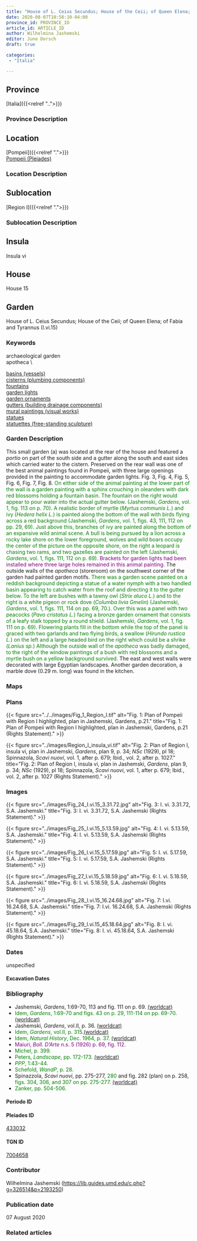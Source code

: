 ```yaml
---
title: "House of L. Ceius Secundus; House of the Ceii; of Queen Elena; of Fabia and Tyrannus (I.vi.15)"
date: 2020-08-07T10:58:10-04:00
province_id: PROVINCE_ID
article_id: ARTICLE_ID
author: Wilhelmina Jashemski
editor: June Dorsch
draft: true

categories:
 - "Italia"

---
```


## Province

[Italia]({{<relref "..">}})

### Province Description

<!-- DESCRIPTION -->


## Location

[Pompeii]({{<relref ".">}}) \
[Pompeii (Pleiades)](https://pleiades.stoa.org/places/433032)

### Location Description

<!-- LEAVE THIS BLANK FOR NOW -->

## Sublocation

[Region I]({{<relref ".">}})

### Sublocation Description

<!-- DESCRIPTION -->

## Insula

Insula vi

## House

House 15

## Garden

House of L. Ceius Secundus; House of the Ceii; of Queen Elena; of Fabia and Tyrannus (I.vi.15)

### Keywords

archaeological garden \
apotheca \

[basins (vessels)](http://vocab.getty.edu/page/aat/300045614) \
[cisterns (plumbing components)](http://vocab.getty.edu/page/aat/300052558) \
[fountains](http://vocab.getty.edu/page/aat/300006179) \
[garden lights](http://vocab.getty.edu/page/aat/300183142) \
[garden ornaments](http://vocab.getty.edu/page/aat/300424784) \
[gutters (building drainage components)](http://vocab.getty.edu/page/aat/300052565) \
[mural paintings (visual works)](http://vocab.getty.edu/page/aat/300033644) \
[statues](http://vocab.getty.edu/page/aat/300047600) \
[statuettes (free-standing sculpture)](http://vocab.getty.edu/page/aat/300312262)

### Garden Description

This small garden (a) was located at the rear of the house and featured a *portio* on part of the south side and a gutter along the south and east sides which carried water to the cistern. Preserved on the rear wall was one of the best animal paintings found in Pompeii, with three large openings provided in the painting to accommodate garden lights. Fig. 3, Fig. 4, Fig. 5, Fig. 6, Fig. 7, Fig. 8. <span style="color:green">On either side of the animal painting at the lower part of the wall is a garden painting with a sphinx crouching in oleanders with dark red blossoms holding a fountain basin. The fountain on the right would appear to pour water into the actual gutter below. (Jashemski, *Gardens*, vol. 1, fig. 113 on p. 70). A realistic border of myrtle (*Myrtus communis L.*) and ivy (*Hedera helix L.*) is painted along the bottom of the wall with birds flying across a red background (Jashemski, *Gardens*, vol. 1, figs. 43, 111, 112 on pp. 29, 69). Just above this, branches of ivy are painted along the bottom of an expansive wild animal scene. A bull is being pursued by a lion across a rocky lake shore on the lower foreground, wolves and wild boars occupy the center of the picture on the opposite shore, on the right a leopard is chasing two rams, and two gazelles are painted on the left (Jashemski, *Gardens*, vol. 1, figs. 111, 112 on p. 69).</span> <span style="color:purple">Brackets for garden lights had been installed where three large holes remained in this animal painting. </span> The outside walls of the *apotheca* (storeroom) on the southwest corner of the garden had painted garden motifs. <span style="color:green">There was a garden scene painted on a reddish background depicting a statue of a water nymph with a two handled basin appearing to catch water from the roof and directing it to the gutter below. To the left are bushes with a tawny owl (*Strix aluco L.*) and to the right is a white pigeon or rock dove (*Columba livia Gmelin*) (Jashemski, *Gardens*, vol. 1, figs. 111, 114 on pp. 69, 70.). Over this was a panel with two peacocks (*Pavo cristatus L.*) facing a bronze garden ornament that consists of a leafy stalk topped by a round shield. (Jashemski, *Gardens*, vol. 1, fig. 111 on p. 69). Flowering plants fill in the bottom while the top of the panel is graced with two garlands and two flying birds, a swallow (*Hirundo rustica L.*) on the left and a large headed bird on the right which could be a shrike (*Lanius sp.*) Although the outside wall of the *apotheca* was badly damaged, to the right of the window paintings of a bush with red blossoms and a myrtle bush on a yellow background survived.</span> The east and west walls were decorated with large Egyptian landscapes. Another garden decoration, a marble dove (0.29 m. long) was found in the kitchen.

### Maps

<!--
OLD WAY (DO NOT USE)
![alt_text](../../images/image_name.ext)
*CAPTION*

NEW WAY ↓↓↓↓
{{< figure src="../../images/image_name.ext" alt="ALT_TEXT" title="CAPTION" >}}
-->

### Plans

{{< figure src="../../images/Fig_1_Region_I.tif" alt="Fig. 1: Plan of Pompeii with Region I highlighted, plan in Jashemski, Gardens, p.21." title="Fig. 1: Plan of Pompeii with Region I highlighted, plan in Jashemski, Gardens, p.21 (Rights Statement)." >}}

{{< figure src="../images/Region_I_insula_vi.tif" alt="Fig. 2: Plan of Region I, insula vi, plan in Jashemski, *Gardens*, plan 9, p. 34; *NSc* (1929), pl 18; Spinnazola, *Scavi nuovi*, vol. 1, after p. 679; Ibid., vol. 2, after p. 1027." title="Fig. 2: Plan of Region I, insula vi, plan in Jashemski, *Gardens*, plan 9, p. 34; *NSc* (1929), pl 18; Spinnazola, *Scavi nuovi*, vol. 1, after p. 679; Ibid., vol. 2, after p. 1027 (Rights Statement)." >}}

### Images

{{< figure src="../images/Fig_24_I.vi.15_3.31.72.jpg" alt="Fig. 3: I. vi. 3.31.72, S.A. Jashemski." title="Fig. 3: I. vi. 3.31.72, S.A. Jashemski (Rights Statement)." >}}

{{< figure src="../images/Fig_25_I.vi.15_5.13.59.jpg" alt="Fig. 4: I. vi. 5.13.59, S.A. Jashemski." title="Fig. 4: I. vi. 5.13.59, S.A. Jashemski (Rights Statement)." >}}

{{< figure src="../images/Fig_26_I.vi.15_5.17.59.jpg" alt="Fig. 5: I. vi. 5.17.59, S.A. Jashemski." title="Fig. 5: I. vi. 5.17.59, S.A. Jashemski (Rights Statement)." >}}

{{< figure src="../images/Fig_27_I.vi.15_5.18.59.jpg" alt="Fig. 6: I. vi. 5.18.59, S.A. Jashemski." title="Fig. 6: I. vi. 5.18.59, S.A. Jashemski (Rights Statement)." >}}

{{< figure src="../images/Fig_28_I.vi.15_16.24.68.jpg" alt="Fig. 7: I.vi. 16.24.68, S.A. Jashemski." title="Fig. 7: I.vi. 16.24.68, S.A. Jashemski (Rights Statement)." >}}

{{< figure src="../images/Fig_29_I.vi.15_45.18.64.jpg" alt="Fig. 8: I. vi. 45.18.64, S.A. Jashemski." title="Fig. 8: I. vi. 45.18.64, S.A. Jashemski (Rights Statement)." >}}

### Dates

unspecified

#### Excavation Dates


### Bibliography

* Jashemski, *Gardens*, 1:69-70, 113 and fig. 111 on p. 69. [(worldcat)](http://www.worldcat.org/oclc/884024123)
* <span style="color:green">Idem, *Gardens*, 1:69-70 and figs. 43 on p. 29, 111-114 on pp. 69-70. [(worldcat)](http://www.worldcat.org/oclc/884024123) </span>
* Jashemski, *Gardens*, vol.II, p. 36. [(worldcat)](http://www.worldcat.org/oclc/921816405)
* <span style="color:green">Idem, *Gardens*, vol.II, p. 315.[(worldcat)](http://www.worldcat.org/oclc/921816405)</span>
* <span style="color:green">Idem, *Natural History*, Dec. 1964, p. 37. [(worldcat)](http://www.worldcat.org/oclc/1172322503)</span>
* <span style="color:purple">Maiuri, *Boll. D’Arte* n.s. 5 (1926) p. 69, fig. 112. </span>
* <span style="color:green">Michel, p. 399. </span>
* <span style="color:green">Peters, *Landscape*, pp. 172-173. [(worldcat)](http://www.worldcat.org/oclc/1091957071)</span>
* <span style="color:green">*PPP*, 1:43-44.</span>
* <span style="color:green">Schefold, *WandP*, p. 28.</span>
* Spinazzola, *Scavi nuovi*, pp. 275-277, <span style="color:green">280</span> and fig. 282 (plan) on p. 258, <span style="color:green">figs. 304, 306, and 307 on pp. 275-277. [(worldcat)](http://www.worldcat.org/oclc/883858580)</span>
* <span style="color:green">Zanker, pp. 504-506.</span>

#### Periodo ID

<!-- [PERIODO_ID](https://pleiades.stoa.org/places/PLEIADES_ID) -->

#### Pleiades ID

[433032](https://pleiades.stoa.org/places/433032)

#### TGN ID

[7004658](http://vocab.getty.edu/page/tgn/7004658)

### Contributor

Wilhelmina Jashemski (https://lib.guides.umd.edu/c.php?g=326514&p=2193250)

### Publication date

07 August 2020

### Related articles

<!-- Links to other related articles. Leave blank for now -->
